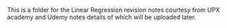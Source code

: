 This is a folder for the Linear Regression revision notes courtesy from UPX academy and Udemy notes details of which will be uploaded later.
